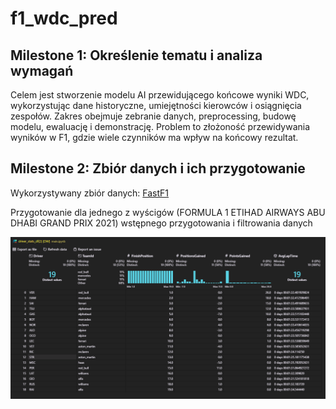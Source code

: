 # f1_wdc_pred

## Milestone 1: Określenie tematu i analiza wymagań

Celem jest stworzenie modelu AI przewidującego końcowe wyniki WDC, wykorzystując dane historyczne, umiejętności kierowców i osiągnięcia zespołów. Zakres obejmuje zebranie danych, preprocessing, budowę modelu, ewaluację i demonstrację. Problem to złożoność przewidywania wyników w F1, gdzie wiele czynników ma wpływ na końcowy rezultat.

## Milestone 2: Zbiór danych i ich przygotowanie

Wykorzystywany zbiór danych: [FastF1](https://docs.fastf1.dev/index.html)

Przygotowanie dla jednego z wyścigów (FORMULA 1 ETIHAD AIRWAYS ABU DHABI GRAND PRIX 2021) wstępnego przygotowania i filtrowania danych

![Przefiltrowane dane](./images/i1.png)
